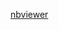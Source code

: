 <a href="https://nbviewer.org/github/tatljana/fl_dl/blob/main/Flight_Delay_Modelling.ipynb">nbviewer</a>
